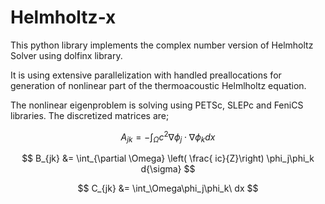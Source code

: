 # Helmholtz-x
This python library implements the complex number version of Helmholtz Solver using dolfinx library.

It is using extensive parallelization with handled preallocations for generation of nonlinear part of the thermoacoustic Helmlholtz equation.

The nonlinear eigenproblem is solving using PETSc, SLEPc and FeniCS libraries. The discretized matrices are;

$$ A_{jk} = -\int_\Omega c^2\nabla \phi_j \cdot\nabla \phi_k dx   $$

$$ B_{jk} &= \int_{\partial \Omega} \left( \frac{  ic}{Z}\right)  \phi_j\phi_k d{\sigma}   $$

$$ C_{jk} &= \int_\Omega\phi_j\phi_k\ dx   $$



